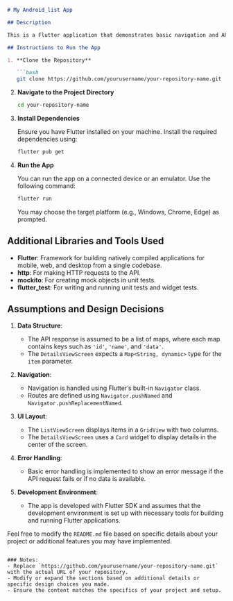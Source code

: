 ```markdown
# My Android_list App

## Description

This is a Flutter application that demonstrates basic navigation and API integration. The app features a list view screen displaying data fetched from an API, and a details view screen that shows detailed information about selected items.

## Instructions to Run the App

1. **Clone the Repository**

   ```bash
   git clone https://github.com/yourusername/your-repository-name.git
   ```

2. **Navigate to the Project Directory**

   ```bash
   cd your-repository-name
   ```

3. **Install Dependencies**

   Ensure you have Flutter installed on your machine. Install the required dependencies using:

   ```bash
   flutter pub get
   ```

4. **Run the App**

   You can run the app on a connected device or an emulator. Use the following command:

   ```bash
   flutter run
   ```

   You may choose the target platform (e.g., Windows, Chrome, Edge) as prompted.

## Additional Libraries and Tools Used

- **Flutter**: Framework for building natively compiled applications for mobile, web, and desktop from a single codebase.
- **http**: For making HTTP requests to the API.
- **mockito**: For creating mock objects in unit tests.
- **flutter_test**: For writing and running unit tests and widget tests.

## Assumptions and Design Decisions

1. **Data Structure**:
   - The API response is assumed to be a list of maps, where each map contains keys such as `'id'`, `'name'`, and `'data'`.
   - The `DetailsViewScreen` expects a `Map<String, dynamic>` type for the `item` parameter.

2. **Navigation**:
   - Navigation is handled using Flutter’s built-in `Navigator` class.
   - Routes are defined using `Navigator.pushNamed` and `Navigator.pushReplacementNamed`.

3. **UI Layout**:
   - The `ListViewScreen` displays items in a `GridView` with two columns.
   - The `DetailsViewScreen` uses a `Card` widget to display details in the center of the screen.

4. **Error Handling**:
   - Basic error handling is implemented to show an error message if the API request fails or if no data is available.

5. **Development Environment**:
   - The app is developed with Flutter SDK and assumes that the development environment is set up with necessary tools for building and running Flutter applications.

Feel free to modify the `README.md` file based on specific details about your project or additional features you may have implemented.

```

### Notes:
- Replace `https://github.com/yourusername/your-repository-name.git` with the actual URL of your repository.
- Modify or expand the sections based on additional details or specific design choices you made.
- Ensure the content matches the specifics of your project and setup.
